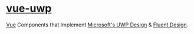 # [vue-uwp](https://github.com/babyeyeFE/vue-uwp.git)
[Vue](https://vuejs.org) Components that Implement [Microsoft's UWP Design](https://developer.microsoft.com/en-us/windows/apps/design) &amp; [Fluent Design](https://www.microsoft.com/design/fluent/). 
